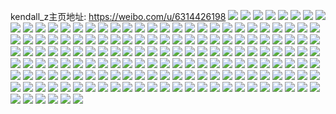 kendall_z主页地址: https://weibo.com/u/6314426198 
![](https://wx4.sinaimg.cn/mw2000/006TkGHQgy1h84n95661rj32802yo4qs.jpg) 
![](https://wx4.sinaimg.cn/mw2000/006TkGHQgy1h84n98tnzlj32802yo7wk.jpg) 
![](https://wx4.sinaimg.cn/mw2000/006TkGHQgy1h84n9c83xdj32802yo4qs.jpg) 
![](https://wx4.sinaimg.cn/mw2000/006TkGHQgy1h81e5ruu6gj31sc2ds4qp.jpg) 
![](https://wx4.sinaimg.cn/mw2000/006TkGHQgy1h81e5yxeqxj32802yob2b.jpg) 
![](https://wx4.sinaimg.cn/mw2000/006TkGHQgy1h81e5qy74bj32802yob2b.jpg) 
![](https://wx4.sinaimg.cn/mw2000/006TkGHQgy1h7c0bim69tj30nc15jwla.jpg) 
![](https://wx4.sinaimg.cn/mw2000/006TkGHQgy1h79tah3ortj32c0340b2a.jpg) 
![](https://wx4.sinaimg.cn/mw2000/006TkGHQgy1h6skcsvg8hj30v91vothv.jpg) 
![](https://wx4.sinaimg.cn/mw2000/006TkGHQgy1h6s4nvoiqkj30u01hcq4d.jpg) 
![](https://wx4.sinaimg.cn/mw2000/006TkGHQgy1gut7m63j9nj62802yo7wj02.jpg) 
![](https://wx4.sinaimg.cn/mw2000/006TkGHQgy1gut7lwrd2nj61vj2i2kjm02.jpg) 
![](https://wx4.sinaimg.cn/mw2000/006TkGHQgy1gut7lv4t5cj61sd2dunpf02.jpg) 
![](https://wx4.sinaimg.cn/mw2000/006TkGHQgy1gut7m23oosj61hn1zk1ky02.jpg) 
![](https://wx4.sinaimg.cn/mw2000/006TkGHQgy1gut7m0ot2pj62802yokjn02.jpg) 
![](https://wx4.sinaimg.cn/mw2000/006TkGHQgy1gut7lyl2uxj61yz2mnu0y02.jpg) 
![](https://wx4.sinaimg.cn/mw2000/006TkGHQgy1gus1f0hw72j6280280x6q02.jpg) 
![](https://wx4.sinaimg.cn/mw2000/006TkGHQgy1gus1eyo9i1j6280280qv602.jpg) 
![](https://wx4.sinaimg.cn/mw2000/006TkGHQgy1gus1f1slupj6280280u0y02.jpg) 
![](https://wx4.sinaimg.cn/mw2000/006TkGHQgy1gus1f3pkf0j6280280npe02.jpg) 
![](https://wx4.sinaimg.cn/mw2000/006TkGHQgy1gs8dir6r7kj33402c07wi.jpg) 
![](https://wx4.sinaimg.cn/mw2000/006TkGHQgy1gs8diohglrj31sc2dshdt.jpg) 
![](https://wx4.sinaimg.cn/mw2000/006TkGHQgy1gjfestx3i9j32c02c07wi.jpg) 
![](https://wx4.sinaimg.cn/mw2000/006TkGHQgy1gjaapfh395j326y2yo1l0.jpg) 
![](https://wx4.sinaimg.cn/mw2000/006TkGHQgy1gjaapguox9j32c02c01ky.jpg) 
![](https://wx4.sinaimg.cn/mw2000/006TkGHQgy1ghztf9h418j31hn1zku10.jpg) 
![](https://wx4.sinaimg.cn/mw2000/006TkGHQgy1ghztfbu6t4j31hn1zkhdw.jpg) 
![](https://wx4.sinaimg.cn/mw2000/006TkGHQgy1ghzteupwhtj31hl1xye81.jpg) 
![](https://wx4.sinaimg.cn/mw2000/006TkGHQgy1gecb3ttw5gj32c02c04qq.jpg) 
![](https://wx4.sinaimg.cn/mw2000/006TkGHQgy1gecb3sn0czj31sc1schdt.jpg) 
![](https://wx4.sinaimg.cn/mw2000/006TkGHQgy1ge4xcj8mlij31qk1zkkjp.jpg) 
![](https://wx4.sinaimg.cn/mw2000/006TkGHQgy1ge4xckltx3j31zk1zkqv5.jpg) 
![](https://wx4.sinaimg.cn/mw2000/006TkGHQgy1gdvr4a7iuzj32c02c0npd.jpg) 
![](https://wx4.sinaimg.cn/mw2000/006TkGHQgy1gdvr4blcnbj32c02c0u0y.jpg) 
![](https://wx4.sinaimg.cn/mw2000/006TkGHQgy1gdvr4eq9enj32c0340kjn.jpg) 
![](https://wx4.sinaimg.cn/mw2000/006TkGHQgy1gdvr4fphbsj32c02c0u0x.jpg) 
![](https://wx4.sinaimg.cn/mw2000/006TkGHQgy1gdnv465y3hj31ho1zk1l1.jpg) 
![](https://wx4.sinaimg.cn/mw2000/006TkGHQgy1gdnv485uncj319i1opb29.jpg) 
![](https://wx4.sinaimg.cn/mw2000/006TkGHQgy1gdnv47a4b0j31fe1wku0x.jpg) 
![](https://wx4.sinaimg.cn/mw2000/006TkGHQgy1gdnv43xw73j31ho1zku10.jpg) 
![](https://wx4.sinaimg.cn/mw2000/006TkGHQgy1gdnv4a0ttxj32802yo1l0.jpg) 
![](https://wx4.sinaimg.cn/mw2000/006TkGHQgy1gdnv4b8p5ij32c03401ky.jpg) 
![](https://wx4.sinaimg.cn/mw2000/006TkGHQgy1gcjdctzuo3j32c02c04qt.jpg) 
![](https://wx4.sinaimg.cn/mw2000/006TkGHQgy1gcjdcrag69j32c02c0qv7.jpg) 
![](https://wx4.sinaimg.cn/mw2000/006TkGHQgy1gcbv8ma6k9j31ho1yxnpd.jpg) 
![](https://wx4.sinaimg.cn/mw2000/006TkGHQgy1gcboprsoi9j31o01o0npd.jpg) 
![](https://wx4.sinaimg.cn/mw2000/006TkGHQgy1gcboptjupnj31o01o0e81.jpg) 
![](https://wx4.sinaimg.cn/mw2000/006TkGHQgy1gcboppp705j30u00u0jyf.jpg) 
![](https://wx4.sinaimg.cn/mw2000/006TkGHQgy1gcbopvd96gj32c02c01ky.jpg) 
![](https://wx4.sinaimg.cn/mw2000/006TkGHQgy1gc9s8vnkvwj32c02c0hdu.jpg) 
![](https://wx4.sinaimg.cn/mw2000/006TkGHQgy1gc9s8xbjj6j32c02c0hdu.jpg) 
![](https://wx4.sinaimg.cn/mw2000/006TkGHQgy1gc4b1lua61j31491zke83.jpg) 
![](https://wx4.sinaimg.cn/mw2000/006TkGHQgy1gc4b12zvgkj31491zk7wi.jpg) 
![](https://wx4.sinaimg.cn/mw2000/006TkGHQgy1gbyhccsv0zj31hn1hne81.jpg) 
![](https://wx4.sinaimg.cn/mw2000/006TkGHQgy1gbpop7snagj30up12dqsm.jpg) 
![](https://wx4.sinaimg.cn/mw2000/006TkGHQgy1gbpop8zpehj30v913245h.jpg) 
![](https://wx4.sinaimg.cn/mw2000/006TkGHQgy1gbpop8k1sdj30v80v8n59.jpg) 
![](https://wx4.sinaimg.cn/mw2000/006TkGHQgy1gbpop885zaj30tz0u2wiu.jpg) 
![](https://wx4.sinaimg.cn/mw2000/006TkGHQgy1gbpop73rsej30v9132gu2.jpg) 
![](https://wx4.sinaimg.cn/mw2000/006TkGHQgy1gbpopcbk7hj30v60ui44e.jpg) 
![](https://wx4.sinaimg.cn/mw2000/006TkGHQgy1gbdvmm7vxtj31o01o0e81.jpg) 
![](https://wx4.sinaimg.cn/mw2000/006TkGHQgy1gb9dsmkvjtj32c02c0hdu.jpg) 
![](https://wx4.sinaimg.cn/mw2000/006TkGHQgy1gb884915hsj30u00k0n0s.jpg) 
![](https://wx4.sinaimg.cn/mw2000/006TkGHQgy1gb8848qsxcj30u00k0goy.jpg) 
![](https://wx4.sinaimg.cn/mw2000/006TkGHQgy1gb7r31bpkyj326f25sx6q.jpg) 
![](https://wx4.sinaimg.cn/mw2000/006TkGHQgy1gb7r2y802yj3280280u0y.jpg) 
![](https://wx4.sinaimg.cn/mw2000/006TkGHQgy1gb7r34ikiaj32802801kz.jpg) 
![](https://wx4.sinaimg.cn/mw2000/006TkGHQgy1gb2c2c6rzej32c0340hdu.jpg) 
![](https://wx4.sinaimg.cn/mw2000/006TkGHQgy1gb2c2dplrqj32c02c0hdv.jpg) 
![](https://wx4.sinaimg.cn/mw2000/006TkGHQgy1gb2c2b1qmmj32c0340b2b.jpg) 
![](https://wx4.sinaimg.cn/mw2000/006TkGHQgy1gb2c2fyj2uj32c02c0x6r.jpg) 
![](https://wx4.sinaimg.cn/mw2000/006TkGHQgy1gaygyfvlupj3293293npe.jpg) 
![](https://wx4.sinaimg.cn/mw2000/006TkGHQgy1gaygyho32xj321f21fnpe.jpg) 
![](https://wx4.sinaimg.cn/mw2000/006TkGHQgy1gaqj2zg1bmj32c03407wi.jpg) 
![](https://wx4.sinaimg.cn/mw2000/006TkGHQgy1gaqj12mrotj32c03401ky.jpg) 
![](https://wx4.sinaimg.cn/mw2000/006TkGHQgy1gaqj13ya22j32c0340npe.jpg) 
![](https://wx4.sinaimg.cn/mw2000/006TkGHQgy1gaqj1b74xoj32c0340b2b.jpg) 
![](https://wx4.sinaimg.cn/mw2000/006TkGHQgy1gaqj15nd14j32c0340b2b.jpg) 
![](https://wx4.sinaimg.cn/mw2000/006TkGHQgy1gaqj18xhofj32c0340hdv.jpg) 
![](https://wx4.sinaimg.cn/mw2000/006TkGHQgy1gabqo0ucp2j31ei1einfn.jpg) 
![](https://wx4.sinaimg.cn/mw2000/006TkGHQgy1gaazsg78jhj31w01w07wh.jpg) 
![](https://wx4.sinaimg.cn/mw2000/006TkGHQgy1gaazsh47dmj31w01w04qp.jpg) 
![](https://wx4.sinaimg.cn/mw2000/006TkGHQgy1ga85xn50yrj31ei1ei7wh.jpg) 
![](https://wx4.sinaimg.cn/mw2000/006TkGHQgy1ga2gumkc3cj328v28vnpe.jpg) 
![](https://wx4.sinaimg.cn/mw2000/006TkGHQgy1ga2guo0pbvj31ei1eix1i.jpg) 
![](https://wx4.sinaimg.cn/mw2000/006TkGHQly1g9psygbn9xj31hn1zkkjo.jpg) 
![](https://wx4.sinaimg.cn/mw2000/006TkGHQly1g9psye6qlmj31hn1zkhdw.jpg) 
![](https://wx4.sinaimg.cn/mw2000/006TkGHQly1g9psyhjfptj31hn1zkqv5.jpg) 
![](https://wx4.sinaimg.cn/mw2000/006TkGHQly1g9m8wuo3q6j3280280kjo.jpg) 
![](https://wx4.sinaimg.cn/mw2000/006TkGHQly1g9m8ws1dacj32802yoqv8.jpg) 
![](https://wx4.sinaimg.cn/mw2000/006TkGHQgy1g9jbuf1z4aj317r1mc7wh.jpg) 
![](https://wx4.sinaimg.cn/mw2000/006TkGHQgy1g9jbudkj34j32802yoe84.jpg) 
![](https://wx4.sinaimg.cn/mw2000/006TkGHQly1g9e6eywj6wj32ae2aenpf.jpg) 
![](https://wx4.sinaimg.cn/mw2000/006TkGHQly1g9e6f2y4poj32c0340npe.jpg) 
![](https://wx4.sinaimg.cn/mw2000/006TkGHQgy1g9b43jwmpsj32c0340e83.jpg) 
![](https://wx4.sinaimg.cn/mw2000/006TkGHQgy1g9b43hb9ykj32c0340e83.jpg) 
![](https://wx4.sinaimg.cn/mw2000/006TkGHQgy1g9b43md8r9j32c0340e83.jpg) 
![](https://wx4.sinaimg.cn/mw2000/006TkGHQgy1g94kxo1jlvj30v914jx6p.jpg) 
![](https://wx4.sinaimg.cn/mw2000/006TkGHQgy1g91h8pksg5j32c03407wi.jpg) 
![](https://wx4.sinaimg.cn/mw2000/006TkGHQgy1g91h8ukylpj32c0340npf.jpg) 
![](https://wx4.sinaimg.cn/mw2000/006TkGHQgy1g91h90lg2hj32aw2awhdv.jpg) 
![](https://wx4.sinaimg.cn/mw2000/006TkGHQgy1g91546dplkj32c0340b2d.jpg) 
![](https://wx4.sinaimg.cn/mw2000/006TkGHQgy1g9154bkbegj32c02c0kjo.jpg) 
![](https://wx4.sinaimg.cn/mw2000/006TkGHQgy1g8wmcap054j32c02c0x6p.jpg) 
![](https://wx4.sinaimg.cn/mw2000/006TkGHQgy1g8wmcfk74nj32c03404qt.jpg) 
![](https://wx4.sinaimg.cn/mw2000/006TkGHQgy1g8wmcjls7jj32c0340kjn.jpg) 
![](https://wx4.sinaimg.cn/mw2000/006TkGHQgy1g8vdrh3wh9j32c02c04qt.jpg) 
![](https://wx4.sinaimg.cn/mw2000/006TkGHQgy1g8r44ue1arj32c02c0qv6.jpg) 
![](https://wx4.sinaimg.cn/mw2000/006TkGHQgy1g8r44sm9m5j32c02c0hdu.jpg) 
![](https://wx4.sinaimg.cn/mw2000/006TkGHQgy1g8otq3685rj31zk1zknpk.jpg) 
![](https://wx4.sinaimg.cn/mw2000/006TkGHQgy1g8otq19ehwj31zk1zkhe0.jpg) 
![](https://wx4.sinaimg.cn/mw2000/006TkGHQgy1g8ilgsce3aj30u00u0tij.jpg) 
![](https://wx4.sinaimg.cn/mw2000/006TkGHQgy1g8e7uh8rw8j32c02c0kjo.jpg) 
![](https://wx4.sinaimg.cn/mw2000/006TkGHQgy1g8e7uehheyj32c02c0npg.jpg) 
![](https://wx4.sinaimg.cn/mw2000/006TkGHQgy1g8cahd4pivj31400u0gqa.jpg) 
![](https://wx4.sinaimg.cn/mw2000/006TkGHQgy1g8cahcp3x3j323m23mb2b.jpg) 
![](https://wx4.sinaimg.cn/mw2000/006TkGHQgy1g8cahdh23aj30ku31cjtz.jpg) 
![](https://wx4.sinaimg.cn/mw2000/006TkGHQgy1g8cahdssvej31400u00zh.jpg) 
![](https://wx4.sinaimg.cn/mw2000/006TkGHQgy1g8bsu0f5cej33402c07wi.jpg) 
![](https://wx4.sinaimg.cn/mw2000/006TkGHQgy1g8867hcmcyj331v2ae1kz.jpg) 
![](https://wx4.sinaimg.cn/mw2000/006TkGHQgy1g8867edaooj32c02c01l1.jpg) 
![](https://wx4.sinaimg.cn/mw2000/006TkGHQgy1g8867lemkhj32c02c0b2d.jpg) 
![](https://wx4.sinaimg.cn/mw2000/006TkGHQgy1g87g2ttqnkj31zk1zk4qr.jpg) 
![](https://wx4.sinaimg.cn/mw2000/006TkGHQgy1g87g2v0omjj31cn1cne81.jpg) 
![](https://wx4.sinaimg.cn/mw2000/006TkGHQgy1g86uqh0qm1j30u0140jz8.jpg) 
![](https://wx4.sinaimg.cn/mw2000/006TkGHQgy1g83ynnhpelj32472lub2a.jpg) 
![](https://wx4.sinaimg.cn/mw2000/006TkGHQgy1g83yo4umpmj32c0340qv9.jpg) 
![](https://wx4.sinaimg.cn/mw2000/006TkGHQgy1g83yo739hcj325w2nghdu.jpg) 
![](https://wx4.sinaimg.cn/mw2000/006TkGHQgy1g831s86z80j30u00u0q9b.jpg) 
![](https://wx4.sinaimg.cn/mw2000/006TkGHQgy1g831s7rnc2j32c02c0qv5.jpg) 
![](https://wx4.sinaimg.cn/mw2000/006TkGHQgy1g831s8juqwj30u00u00yh.jpg) 
![](https://wx4.sinaimg.cn/mw2000/006TkGHQgy1g7ycs0xsplj31w01w0nfg.jpg) 
![](https://wx4.sinaimg.cn/mw2000/006TkGHQgy1g7ycs0djfoj31w01w0e4v.jpg) 
![](https://wx4.sinaimg.cn/mw2000/006TkGHQgy1g7ttiltfh1j31co1coqi8.jpg) 
![](https://wx4.sinaimg.cn/mw2000/006TkGHQgy1g7ttimlbzjj31u41w01kx.jpg) 
![](https://wx4.sinaimg.cn/mw2000/006TkGHQgy1g7ttikw9p9j31ei1eik6i.jpg) 
![](https://wx4.sinaimg.cn/mw2000/006TkGHQgy1g7ttkv9jtzj31w01w04qp.jpg) 
![](https://wx4.sinaimg.cn/mw2000/006TkGHQgy1g7fiicgukbj30u00u07bx.jpg) 
![](https://wx4.sinaimg.cn/mw2000/006TkGHQgy1g7fiiaq0wdj30u00u0tfy.jpg) 
![](https://wx4.sinaimg.cn/mw2000/006TkGHQgy1g7fiidkg0mj30u00u0dn3.jpg) 
![](https://wx4.sinaimg.cn/mw2000/006TkGHQly1g7dy3uw10dj30u00u0wkp.jpg) 
![](https://wx4.sinaimg.cn/mw2000/006TkGHQly1g7dy3sguv2j30u00u0456.jpg) 
![](https://wx4.sinaimg.cn/mw2000/006TkGHQgy1g7dgun0zuwj31w01w04qp.jpg) 
![](https://wx4.sinaimg.cn/mw2000/006TkGHQgy1g7dgvc3mroj32c02c0qv5.jpg) 
![](https://wx4.sinaimg.cn/mw2000/006TkGHQgy1g7dgum21w4j31w01w07wh.jpg) 
![](https://wx4.sinaimg.cn/mw2000/006TkGHQgy1g7dguo1iz7j31w01w04qp.jpg) 
![](https://wx4.sinaimg.cn/mw2000/006TkGHQgy1g7avhjpvffj31w01w0e5m.jpg) 
![](https://wx4.sinaimg.cn/mw2000/006TkGHQgy1g7avhkujrmj31qo1qn4ma.jpg) 
![](https://wx4.sinaimg.cn/mw2000/006TkGHQgy1g7avhlqqj3j31w01w0h9y.jpg) 
![](https://wx4.sinaimg.cn/mw2000/006TkGHQgy1g79nb2r6ywj31ei1eidv6.jpg) 
![](https://wx4.sinaimg.cn/mw2000/006TkGHQgy1g79nb1vp48j30qo0qo4g0.jpg) 
![](https://wx4.sinaimg.cn/mw2000/006TkGHQgy1g78ky3b7koj31mc17r1ky.jpg) 
![](https://wx4.sinaimg.cn/mw2000/006TkGHQgy1g78hhumhbwj31w01w0b29.jpg) 
![](https://wx4.sinaimg.cn/mw2000/006TkGHQgy1g78hhviw86j31ei1eincc.jpg) 
![](https://wx4.sinaimg.cn/mw2000/006TkGHQgy1g77hn7s4duj31w01w0e7l.jpg) 
![](https://wx4.sinaimg.cn/mw2000/006TkGHQgy1g77hn9q3svj31w01w0e37.jpg) 
![](https://wx4.sinaimg.cn/mw2000/006TkGHQgy1g77gww3wmoj31w01w07wh.jpg) 
![](https://wx4.sinaimg.cn/mw2000/006TkGHQgy1g77gwxhd3cj31w01w0h6i.jpg) 
![](https://wx4.sinaimg.cn/mw2000/006TkGHQgy1g77gwtefw9j30zk0qoq6t.jpg) 
![](https://wx4.sinaimg.cn/mw2000/006TkGHQgy1g77gwz0nmxj31w01w04qp.jpg) 
![](https://wx4.sinaimg.cn/mw2000/006TkGHQgy1g772ip3d2xj31w01w0tu2.jpg) 
![](https://wx4.sinaimg.cn/mw2000/006TkGHQgy1g772iq7380j31w01w0ttt.jpg) 
![](https://wx4.sinaimg.cn/mw2000/006TkGHQgy1g753ky74y6j31qz1pk1kx.jpg) 
![](https://wx4.sinaimg.cn/mw2000/006TkGHQgy1g753kzwqf4j31w01w07nk.jpg) 
